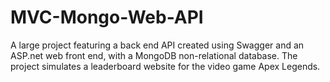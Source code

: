 # MVC-Mongo-Web-API
A large project featuring a back end API created using Swagger and an ASP.net web front end, with a MongoDB non-relational database. The project simulates a leaderboard website for the video game Apex Legends.
